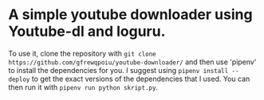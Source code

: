 # A simple youtube downloader using Youtube-dl and loguru.

To use it, clone the repository with `git clone https://github.com/gfrewqpoiu/youtube-downloader/` and then use 'pipenv' to install the dependencies for you.
I suggest using `pipenv install --deploy` to get the exact versions of the dependencies that I used.
You can then run it with `pipenv run python skript.py`.
